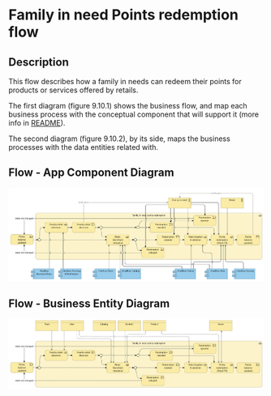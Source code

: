 # Family in need Points redemption flow

## Description

This flow describes how a family in needs can redeem their points for products or services offered by retails.

The first diagram (figure 9.10.1) shows the business flow, and map each business process with the conceptual component that will support it (more info in [README](/README.md#application-component-collaboration-views)).

The second diagram (figure 9.10.2), by its side, maps the business processes with the data entities related with.

## Flow - App Component Diagram

![Figure 9.10.1 - Family in needs redemption - App Component](/Assets/Family-in-need-points-redemption-Application-Coverage.png "Figure 9.10.1 - Family in needs redemption - App Component")

## Flow - Business Entity Diagram

![Figure 9.10.2 - Family in needs redemption - Entity](/Assets/Family-in-need-points-redemption-Business-Entities.png "Figure 9.10.2 - Family in needs redemption - Entity")